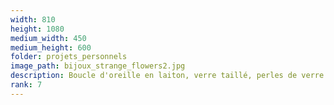 ```yaml
---
width: 810
height: 1080
medium_width: 450
medium_height: 600
folder: projets_personnels
image_path: bijoux_strange_flowers2.jpg
description: Boucle d'oreille en laiton, verre taillé, perles de verre et perles de troc africaines
rank: 7
---
```

